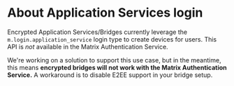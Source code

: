 # About Application Services login

Encrypted Application Services/Bridges currently leverage the `m.login.application_service` login type to create devices for users.
This API is *not* available in the Matrix Authentication Service.

We're working on a solution to support this use case, but in the meantime, this means **encrypted bridges will not work with the Matrix Authentication Service.**
A workaround is to disable E2EE support in your bridge setup.
